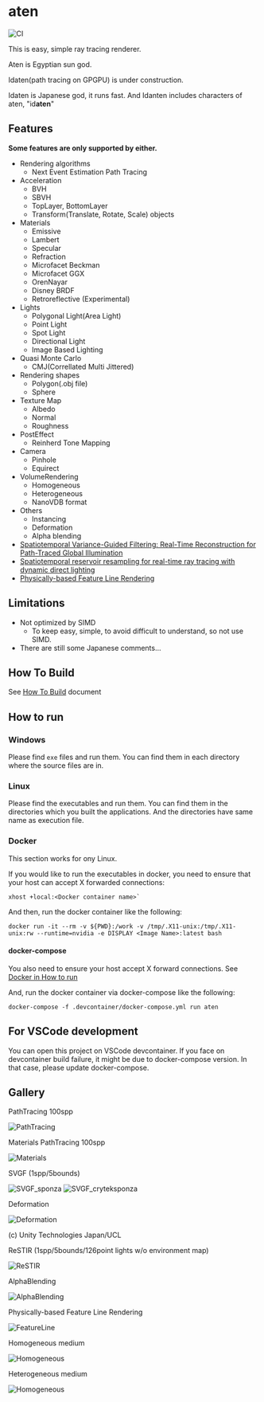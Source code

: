 <!-- markdownlint-disable MD024 MD029 MD033 -->
# aten

![CI](https://github.com/nackdai/aten/workflows/CI/badge.svg)

This is easy, simple ray tracing renderer.

Aten is Egyptian sun god.

Idaten(path tracing on GPGPU) is under construction.

Idaten is Japanese god, it runs fast.
And Idanten includes characters of aten, "id**aten**"

## Features

**Some features are only supported by either.**

- Rendering algorithms
  - Next Event Estimation Path Tracing
- Acceleration
  - BVH
  - SBVH
  - TopLayer, BottomLayer
  - Transform(Translate, Rotate, Scale) objects
- Materials
  - Emissive
  - Lambert
  - Specular
  - Refraction
  - Microfacet Beckman
  - Microfacet GGX
  - OrenNayar
  - Disney BRDF
  - Retroreflective (Experimental)
- Lights
  - Polygonal Light(Area Light)
  - Point Light
  - Spot Light
  - Directional Light
  - Image Based Lighting
- Quasi Monte Carlo
  - CMJ(Correllated Multi Jittered)
- Rendering shapes
  - Polygon(.obj file)
  - Sphere
- Texture Map
  - Albedo
  - Normal
  - Roughness
- PostEffect
  - Reinherd Tone Mapping
- Camera
  - Pinhole
  - Equirect
- VolumeRendering
  - Homogeneous
  - Heterogeneous
  - NanoVDB format
- Others
  - Instancing
  - Deformation
  - Alpha blending
- [Spatiotemporal Variance-Guided Filtering: Real-Time Reconstruction for Path-Traced Global Illumination](https://cg.ivd.kit.edu/svgf.php)
- [Spatiotemporal reservoir resampling for real-time ray tracing
with dynamic direct lighting](https://research.nvidia.com/sites/default/files/pubs/2020-07_Spatiotemporal-reservoir-resampling/ReSTIR.pdf)
- [Physically-based Feature Line Rendering](http://lines.rexwe.st/)

## Limitations

- Not optimized by SIMD
  - To keep easy, simple, to avoid difficult to understand, so not use SIMD.
- There are still some Japanese comments...

## How To Build

See [How To Build](docs/how_to_build.md) document

## How to run

### Windows

Please find `exe` files and run them. You can find them in each directory
where the source files are in.

### Linux

Please find the executables and run them. You can find them in the directories which you built the
applications. And the directories have same name as execution file.

### <a name="RunOnDocker">Docker</a>

This section works for ony Linux.

If you would like to run the executables in docker, you need to ensure that your host can accept
X forwarded connections:

```shell
xhost +local:<Docker container name>`
```

And then, run the docker container like the following:

```shell
docker run -it --rm -v ${PWD}:/work -v /tmp/.X11-unix:/tmp/.X11-unix:rw --runtime=nvidia -e DISPLAY <Image Name>:latest bash
```

#### docker-compose

You also need to ensure your host accept X forward connections.
See [Docker in How to run](#RunOnDocker)

And, run the docker container via docker-compose like the following:

```shell
docker-compose -f .devcontainer/docker-compose.yml run aten
```

## For VSCode development

You can open this project on VSCode devcontainer.
If you face on devcontainer build failure, it might be due to docker-compose version. In that case,
please update docker-compose.

## Gallery

PathTracing 100spp

![PathTracing](docs/gallery/pt100.png)

Materials PathTracing 100spp

![Materials](docs/gallery/pt100_mtrl.png)

SVGF (1spp/5bounds)

![SVGF_sponza](docs/gallery/svgf_1spp_sponza.png)
![SVGF_cryteksponza](docs/gallery/svgf_1spp_cryteksponza.png)

Deformation

![Deformation](docs/gallery/deform.png)

(c) Unity Technologies Japan/UCL

ReSTIR (1spp/5bounds/126point lights w/o environment map)

![ReSTIR](docs/gallery/compare_restir.png)

AlphaBlending

![AlphaBlending](docs/gallery/alpha_blend.png)

Physically-based Feature Line Rendering

![FeatureLine](docs/gallery/feature_line.png)

Homogeneous medium

![Homogeneous](docs/gallery/homogeneous.png)

Heterogeneous medium

![Homogeneous](docs/gallery/heterogeneous.png)
